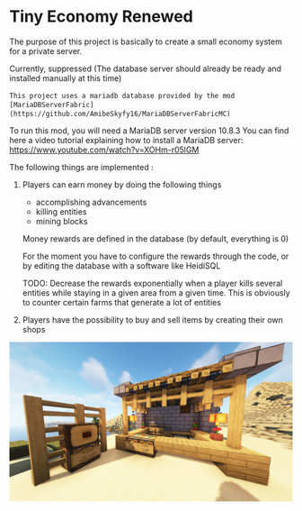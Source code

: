# Tiny Economy Renewed

The purpose of this project is basically to create a small economy system for a private server.

Currently, suppressed (The database server should already be ready and installed manually at this time)
```
This project uses a mariadb database provided by the mod [MariaDBServerFabric](https://github.com/AmibeSkyfy16/MariaDBServerFabricMC)
```

To run this mod, you will need a MariaDB server version 10.8.3
You can find here a video tutorial explaining how to install a MariaDB server: https://www.youtube.com/watch?v=XOHm-r05lGM


The following things are implemented :

1. Players can earn money by doing the following things
   - accomplishing advancements
   - killing entities
   - mining blocks
   
    
    Money rewards are defined in the database (by default, everything is 0)

    For the moment you have to configure the rewards through the code, or by editing the database with a software like HeidiSQL

    TODO: Decrease the rewards exponentially when a player kills several entities while staying in a given area from a given time.
          This is obviously to counter certain farms that generate a lot of entities

2. Players have the possibility to buy and sell items by creating their own shops

<img src="https://github.com/AmibeSkyfy16/Resources/blob/main/Images/shop.png?raw=true" alt="shop-image">
